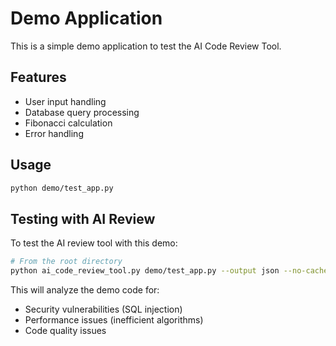 # Demo Application

This is a simple demo application to test the AI Code Review Tool.

## Features

- User input handling
- Database query processing
- Fibonacci calculation
- Error handling

## Usage

```bash
python demo/test_app.py
```

## Testing with AI Review

To test the AI review tool with this demo:

```bash
# From the root directory
python ai_code_review_tool.py demo/test_app.py --output json --no-cache
```

This will analyze the demo code for:
- Security vulnerabilities (SQL injection)
- Performance issues (inefficient algorithms)
- Code quality issues
